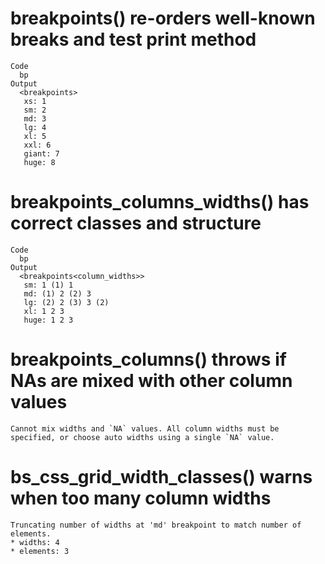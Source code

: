 # breakpoints() re-orders well-known breaks and test print method

    Code
      bp
    Output
      <breakpoints>
       xs: 1
       sm: 2
       md: 3
       lg: 4
       xl: 5
       xxl: 6
       giant: 7
       huge: 8

# breakpoints_columns_widths() has correct classes and structure

    Code
      bp
    Output
      <breakpoints<column_widths>>
       sm: 1 (1) 1
       md: (1) 2 (2) 3
       lg: (2) 2 (3) 3 (2)
       xl: 1 2 3
       huge: 1 2 3

# breakpoints_columns() throws if NAs are mixed with other column values

    Cannot mix widths and `NA` values. All column widths must be specified, or choose auto widths using a single `NA` value.

# bs_css_grid_width_classes() warns when too many column widths

    Truncating number of widths at 'md' breakpoint to match number of elements.
    * widths: 4
    * elements: 3

